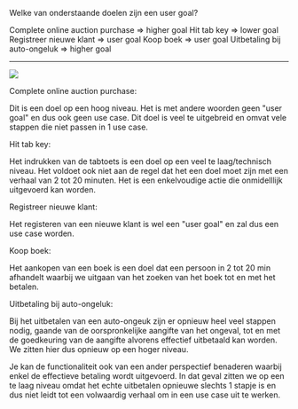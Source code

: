 Welke van onderstaande doelen zijn een user goal?

Complete online auction purchase => higher goal
Hit tab key => lower goal
Registreer nieuwe klant => user goal
Koop boek => user goal
Uitbetaling bij auto-ongeluk => higher goal

---

<img src="https://res.cloudinary.com/dri8yyakb/image/upload/v1636968180/image_pxlsf9.png"/>

Complete online auction purchase:

Dit is een doel op een hoog niveau. Het is met andere woorden geen "user goal" en dus ook geen use case. Dit doel is veel te uitgebreid en omvat
vele stappen die niet passen in 1 use case.

Hit tab key:

Het indrukken van de tabtoets is een doel op een veel te laag/technisch niveau. Het voldoet ook niet aan de regel dat het een doel moet zijn met een
verhaal van 2 tot 20 minuten. Het is een enkelvoudige actie die onmidelllijk uitgevoerd kan worden.

Registreer nieuwe klant:

Het registeren van een nieuwe klant is wel een "user goal" en zal dus een use case worden.

Koop boek:

Het aankopen van een boek is een doel dat een persoon in 2 tot 20 min afhandelt waarbij we uitgaan van het zoeken van het boek tot en met het betalen.

Uitbetaling bij auto-ongeluk:

Bij het uitbetalen van een auto-ongeuk zijn er opnieuw heel veel stappen nodig, gaande van de oorspronkelijke aangifte van het ongeval, tot en met de
goedkeuring van de aangifte alvorens effectief uitbetaald kan worden. We zitten hier dus opnieuw op een hoger niveau.

Je kan de functionaliteit ook van een ander perspectief benaderen waarbij enkel de effectieve betaling wordt uitgevoerd. In dat geval zitten we op een
te laag niveau omdat het echte uitbetalen opnieuwe slechts 1 stapje is en dus niet leidt tot een volwaardig verhaal om in een use case uit te werken.